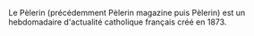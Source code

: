 
Le Pèlerin (précédemment Pèlerin magazine puis Pèlerin) est un hebdomadaire d'actualité catholique français créé en 1873.
